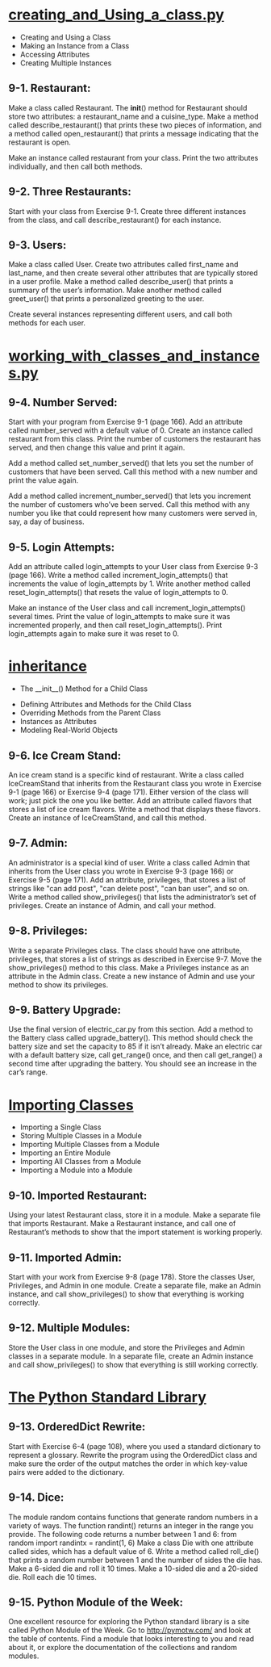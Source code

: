 # <a href="https://github.com/talhatallat/talhatallat/blob/main/Python%20Programming/Chapter%209%20-%20CLASSES/creating_and_Using_a_class.py">creating_and_Using_a_class.py<a/>
* Creating and Using a Class
* Making an Instance from a Class
* Accessing Attributes
* Creating Multiple Instances
## 9-1. Restaurant: 
Make a class called Restaurant. The __init__() method for Restaurant should store two attributes: a restaurant_name and a cuisine_type. Make a method called describe_restaurant() that prints these two pieces of information, and a method called open_restaurant() that prints a message indicating that the restaurant is open.

Make an instance called restaurant from your class. Print the two attributes individually, and then call both methods.

## 9-2. Three Restaurants: 
Start with your class from Exercise 9-1. Create three different instances from the class, and call describe_restaurant() for each instance.

## 9-3. Users: 
Make a class called User. Create two attributes called first_name and last_name, and then create several other attributes that are typically stored in a user profile. Make a method called describe_user() that prints a summary of the user’s information. Make another method called greet_user() that prints a personalized greeting to the user.
  
Create several instances representing different users, and call both methods for each user.

# <a href="https://github.com/talhatallat/talhatallat/blob/main/Python%20Programming/Chapter%209%20-%20CLASSES/working_with_classes_and_instances.py">working_with_classes_and_instances.py</a>
## 9-4. Number Served: 
Start with your program from Exercise 9-1 (page 166). Add an attribute called number_served with a default value of 0. Create an instance called restaurant from this class. Print the number of customers the restaurant has served, and then change this value and print it again.

Add a method called set_number_served() that lets you set the number of customers that have been served. Call this method with a new number and print the value again.

Add a method called increment_number_served() that lets you increment the number of customers who’ve been served. Call this method with any number you like that could represent how many customers were served in, say, a day of business.

## 9-5. Login Attempts: 
Add an attribute called login_attempts to your User class from Exercise 9-3 (page 166). Write a method called increment_login_attempts() that increments the value of login_attempts by 1. Write another method called reset_login_attempts() that resets the value of login_attempts to 0.

Make an instance of the User class and call increment_login_attempts() several times. Print the value of login_attempts to make sure it was incremented properly, and then call reset_login_attempts(). Print login_attempts again to make sure it was reset to 0.

# <a href="https://github.com/talhatallat/talhatallat/blob/main/Python%20Programming/Chapter%209%20-%20CLASSES/Inheritance/inheritance.py">inheritance</a>
* <p>The __init__() Method for a Child Class </p>
* Defining Attributes and Methods for the Child Class
* Overriding Methods from the Parent Class
* Instances as Attributes
* Modeling Real-World Objects

## 9-6. Ice Cream Stand: 
An ice cream stand is a specific kind of restaurant. Write a class called IceCreamStand that inherits from the Restaurant class you wrote in Exercise 9-1 (page 166) or Exercise 9-4 (page 171). Either version of the class will work; just pick the one you like better. Add an attribute called flavors that stores a list of ice cream flavors. Write a method that displays these flavors. Create an instance of IceCreamStand, and call this method.
## 9-7. Admin: 
An administrator is a special kind of user. Write a class called Admin that inherits from the User class you wrote in Exercise 9-3 (page 166) or Exercise 9-5 (page 171). Add an attribute, privileges, that stores a list of strings like "can add post", "can delete post", "can ban user", and so on. Write a method called show_privileges() that lists the administrator’s set of privileges. Create an instance of Admin, and call your method.
## 9-8. Privileges: 
Write a separate Privileges class. The class should have one attribute, privileges, that stores a list of strings as described in Exercise 9-7. Move the show_privileges() method to this class. Make a Privileges instance as an attribute in the Admin class. Create a new instance of Admin and use your method to show its privileges.
## 9-9. Battery Upgrade: 
Use the final version of electric_car.py from this section. Add a method to the Battery class called upgrade_battery(). This method should check the battery size and set the capacity to 85 if it isn’t already. Make an electric car with a default battery size, call get_range() once, and then call get_range() a second time after upgrading the battery. You should see an increase in the car’s range.

# <a href="https://github.com/talhatallat/talhatallat/tree/main/Python%20Programming/Chapter%209%20-%20CLASSES/Importing%20Classes">Importing Classes</a>
* Importing a Single Class
* Storing Multiple Classes in a Module
* Importing Multiple Classes from a Module
* Importing an Entire Module
* Importing All Classes from a Module
* Importing a Module into a Module

## 9-10. Imported Restaurant: 
Using your latest Restaurant class, store it in a module. Make a separate file that imports Restaurant. Make a Restaurant instance, and call one of Restaurant’s methods to show that the import statement is working properly.
## 9-11. Imported Admin: 
Start with your work from Exercise 9-8 (page 178). Store the classes User, Privileges, and Admin in one module. Create a separate file, make an Admin instance, and call show_privileges() to show that everything is working correctly.
## 9-12. Multiple Modules: 
Store the User class in one module, and store the Privileges and Admin classes in a separate module. In a separate file, create an Admin instance and call show_privileges() to show that everything is still working correctly.

# <a href="https://github.com/talhatallat/talhatallat/tree/main/Python%20Programming/Chapter%209%20-%20CLASSES/Importing%20Classes">The Python Standard Library</a>
## 9-13. OrderedDict Rewrite: 
Start with Exercise 6-4 (page 108), where you used a standard dictionary to represent a glossary. Rewrite the program using the OrderedDict class and make sure the order of the output matches the order in which key-value pairs were added to the dictionary.
## 9-14. Dice: 
The module random contains functions that generate random numbers in a variety of ways. The function randint() returns an integer in the range you provide. The following code returns a number between 1 and 6:
from random import randintx = randint(1, 6)
Make a class Die with one attribute called sides, which has a default value of 6. Write a method called roll_die() that prints a random number between 1 and the number of sides the die has. Make a 6-sided die and roll it 10 times.
Make a 10-sided die and a 20-sided die. Roll each die 10 times.
## 9-15. Python Module of the Week: 
One excellent resource for exploring the Python standard library is a site called Python Module of the Week. Go to http://pymotw.com/ and look at the table of contents. Find a module that looks interesting to you and read about it, or explore the documentation of the collections and random modules.
